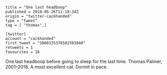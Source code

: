 ```
title = "One last headboop"
published = 2018-05-26T11:18:34Z
origin = "twitter-cackhanded"
type = "tweet"
tag = [ "thomas",]

[twitter]
account = "cackhanded"
first_tweet = "1000335378501591040"
retweets = 1
favourites = 16
```

One last headboop before going to sleep for the last time. Thomas Palmer, 2001–2018. A most excellent cat. Dormit in pace.

<p class='image'><img src='https://mnf.m17s.net/twitter/1000335378501591040/DeHntasWkAAWJbb.jpg' alt=''></p>

